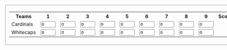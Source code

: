 <fieldset>  
  <table>
    <tr>
      <th>     Teams     </th>
      <th>1</th>
      <th>2</th>
      <th>3</th>
      <th>4</th>
      <th>5</th>
      <th>6</th>
      <th>7</th>
      <th>8</th>
      <th>9</th>
      <th>Score</th>
    </tr>
    <tr>
      <td>Cardinals</td>
      <td>
        <input type="text" size="3" id="a" value="0">
      </td>
      <td>
        <input type="text" size="3" id="b" value="0">
      </td>
      <td>
        <input type="text" size="3" id="c" value="0">
      </td>
      <td>
        <input type="text" size="3" id="d" value="0">
      </td>
      <td>
        <input type="text" size="3" id="e" value="0">
      </td> 
      <td>
        <input type="text" size="3" id="f" value="0">
      </td>
      <td>
        <input type="text" size="3" id="g" value="0">
      </td>
      <td>
        <input type="text" size="3" id="h" value="0">
      </td>
      <td>
        <input type="text" size="3" id="i" value="0">
      </td>
    <td>
      <output name="z" for="a b c d e f g h i"/>
    </td>
      </form>
  </tr>
      <tr>
        <td>Whitecaps</td>
        <td>
          <input type="text" size="3" id="j" value="0">
        </td>
        <td>
          <input type="text" size="3" id="k" value="0">
        </td>
        <td>
          <input type="text" size="3" id="l" value="0">
        </td>
        <td>
          <input type="text" size="3" id="m" value="0">
        </td>
        <td>
          <input type="text" size="3" id="n" value="0">
        </td>
        <td>
          <input type="text" size="3" id="o" value="0">
        </td>  
        <td>
          <input type="text" size="3" id="p" value="0">
        </td>
        <td>
          <input type="text" size="3" id="q" value="0">
        </td>
        <td>
          <input type="text" size="3" id="r" value="0">
        </td>
        <td>
          <output name="y" for="j k l m n o p q r"/>
        </td>
        </form>
        </tr>
        </table>
        </fieldset>
        </form>
